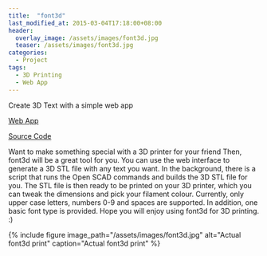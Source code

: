 ```yaml
---
title:  "font3d"
last_modified_at: 2015-03-04T17:18:00+08:00
header:
  overlay_image: /assets/images/font3d.jpg
  teaser: /assets/images/font3d.jpg
categories:
  - Project
tags:
  - 3D Printing
  - Web App
---
```

Create 3D Text with a simple web app

[Web App](http://font3d.cameronlai.com/)

[Source Code]("https://github.com/cameronlai/font3d)

Want to make something special with a 3D printer for your friend Then, font3d will be a great tool for you. You can use the web interface to generate a 3D STL file with any text you want. In the background, there is a script that runs the Open SCAD commands and builds the 3D STL file for you. The STL file is then ready to be printed on your 3D printer, which you can tweak the dimensions and pick your filament colour. Currently, only upper case letters, numbers 0-9 and spaces are supported. In addition, one basic font type is provided. Hope you will enjoy using font3d for 3D printing. :)

{% include figure image_path="/assets/images/font3d.jpg"  alt="Actual font3d print" caption="Actual font3d print" %}
